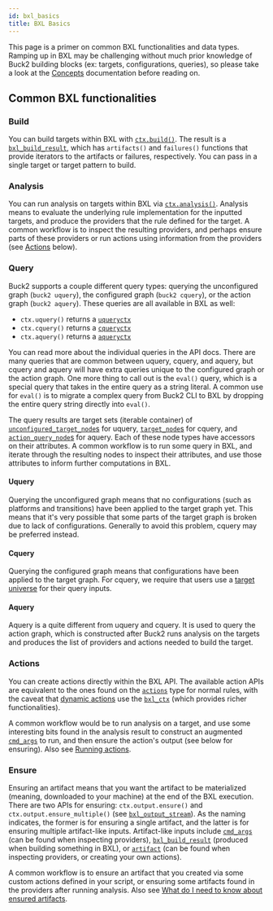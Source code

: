 ```yaml
---
id: bxl_basics
title: BXL Basics
---
```


This page is a primer on common BXL functionalities and data types. Ramping up
in BXL may be challenging without much prior knowledge of Buck2 building blocks
(ex: targets, configurations, queries), so please take a look at the
[Concepts](../concepts/concept_map.md) documentation before reading on.

## Common BXL functionalities

### Build

You can build targets within BXL with
[`ctx.build()`](../../api/bxl/bxl_ctx/#bxl_ctxbuild). The result is a
[`bxl_build_result`](../../api/bxl/bxl_build_result), which has `artifacts()`
and `failures()` functions that provide iterators to the artifacts or failures,
respectively. You can pass in a single target or target pattern to build.

### Analysis

You can run analysis on targets within BXL via
[`ctx.analysis()`](../../api/bxl/bxl_ctx/#bxl_ctxanalysis). Analysis means to
evaluate the underlying rule implementation for the inputted targets, and
produce the providers that the rule defined for the target. A common workflow is
to inspect the resulting providers, and perhaps ensure parts of these providers
or run actions using information from the providers (see [Actions](#actions)
below).

### Query

Buck2 supports a couple different query types: querying the unconfigured graph
(`buck2 uquery`), the configured graph (`buck2 cquery`), or the action graph
(`buck2 aquery`). These queries are all available in BXL as well:

- `ctx.uquery()` returns a [`uqueryctx`](../../api/bxl/uqueryctx)
- `ctx.cquery()` returns a [`cqueryctx`](../../api/bxl/cqueryctx)
- `ctx.aquery()` returns a [`aqueryctx`](../../api/bxl/aqueryctx)

You can read more about the individual queries in the API docs. There are many
queries that are common between uquery, cquery, and aquery, but cquery and
aquery will have extra queries unique to the configured graph or the action
graph. One more thing to call out is the `eval()` query, which is a special
query that takes in the entire query as a string literal. A common use for
`eval()` is to migrate a complex query from Buck2 CLI to BXL by dropping the
entire query string directly into `eval()`.

The query results are target sets (iterable container) of
[`unconfigured_target_node`s](../../api/bxl/unconfigured_target_node) for
uquery, [`target_node`s](../../api/bxl/target_node) for cquery, and
[`action_query_node`s](../../api/bxl/action_query_node) for aquery. Each of
these node types have accessors on their attributes. A common workflow is to run
some query in BXL, and iterate through the resulting nodes to inspect their
attributes, and use those attributes to inform further computations in BXL.

#### Uquery

Querying the unconfigured graph means that no configurations (such as platforms
and transitions) have been applied to the target graph yet. This means that it's
very possible that some parts of the target graph is broken due to lack of
configurations. Generally to avoid this problem, cquery may be preferred
instead.

#### Cquery

Querying the configured graph means that configurations have been applied to the
target graph. For cquery, we require that users use a
[target universe](../developers/bxl_target_universe.md) for their query inputs.

#### Aquery

Aquery is a quite different from uquery and cquery. It is used to query the
action graph, which is constructed after Buck2 runs analysis on the targets and
produces the list of providers and actions needed to build the target.

### Actions

You can create actions directly within the BXL API. The available action APIs
are equivalent to the ones found on the [`actions`](../../api/bxl/actions) type
for normal rules, with the caveat that
[dynamic actions](./bxl_dynamic_output.md) use the
[`bxl_ctx`](../../api/bxl/bxl_ctx) (which provides richer functionalities).

A common workflow would be to run analysis on a target, and use some interesting
bits found in the analysis result to construct an augmented
[`cmd_args`](../../api/bxl/cmd_args) to run, and then ensure the action's output
(see below for ensuring). Also see
[Running actions](./bxl_common_how_tos.md#running-actions).

### Ensure

Ensuring an artifact means that you want the artifact to be materialized
(meaning, downloaded to your machine) at the end of the BXL execution. There are
two APIs for ensuring: `ctx.output.ensure()` and `ctx.output.ensure_multiple()`
(see [`bxl_output_stream`](../../api/bxl/bxl_output_stream)). As the naming
indicates, the former is for ensuring a single artifact, and the latter is for
ensuring multiple artifact-like inputs. Artifact-like inputs include
[`cmd_args`](../../api/bxl/cmd_args) (can be found when inspecting providers),
[`bxl_build_result`](../../api/bxl/bxl_build_result) (produced when building
something in BXL), or [`artifact`](../../api/bxl/artifact) (can be found when
inspecting providers, or creating your own actions).

A common workflow is to ensure an artifact that you created via some custom
actions defined in your script, or ensuring some artifacts found in the
providers after running analysis. Also see
[What do I need to know about ensured artifacts](./bxl_faq.md#what-do-i-need-to-know-about-ensured-artifacts).
